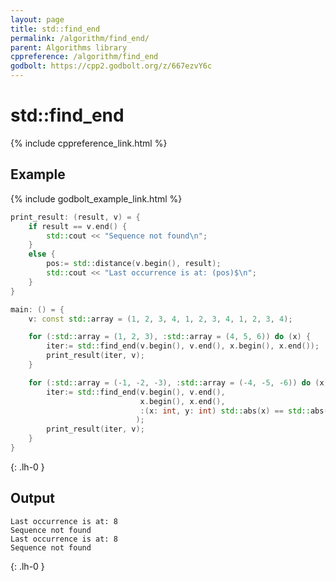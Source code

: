 ```yaml
---
layout: page
title: std::find_end
permalink: /algorithm/find_end/
parent: Algorithms library
cppreference: /algorithm/find_end
godbolt: https://cpp2.godbolt.org/z/667ezvY6c
---
```

# std::find_end

{% include cppreference_link.html %}

## Example

{% include godbolt_example_link.html %}

```cpp
print_result: (result, v) = {
    if result == v.end() {
        std::cout << "Sequence not found\n";
    }
    else {
        pos:= std::distance(v.begin(), result);
        std::cout << "Last occurrence is at: (pos)$\n";
    }
}

main: () = {
    v: const std::array = (1, 2, 3, 4, 1, 2, 3, 4, 1, 2, 3, 4);

    for (:std::array = (1, 2, 3), :std::array = (4, 5, 6)) do (x) {
        iter:= std::find_end(v.begin(), v.end(), x.begin(), x.end());
        print_result(iter, v);
    }

    for (:std::array = (-1, -2, -3), :std::array = (-4, -5, -6)) do (x) {
        iter:= std::find_end(v.begin(), v.end(),
                             x.begin(), x.end(),
                             :(x: int, y: int) std::abs(x) == std::abs(y)
                            );
        print_result(iter, v);
    }
}
```
{: .lh-0 }

## Output

```
Last occurrence is at: 8
Sequence not found
Last occurrence is at: 8
Sequence not found
```
{: .lh-0 }
